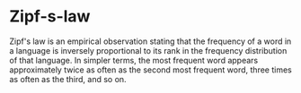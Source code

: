 # Zipf-s-law
Zipf's law is an empirical observation stating that the frequency of a word in a language is inversely proportional to its rank in the frequency distribution of that language. In simpler terms, the most frequent word appears approximately twice as often as the second most frequent word, three times as often as the third, and so on. 
